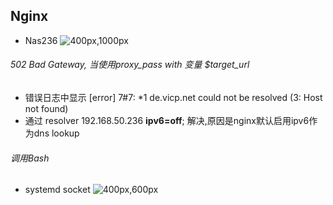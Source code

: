 ## Nginx
- Nas236 ![400px,1000px](../tips/mindmap/nas236_nginx_topology.km)
###### 502 Bad Gateway, 当使用proxy_pass with 变量 $target_url
- 错误日志中显示 [error] 7#7: *1 de.vicp.net could not be resolved (3: Host not found)
- 通过 resolver 192.168.50.236 **ipv6=off**; 解决,原因是nginx默认启用ipv6作为dns lookup
###### 调用Bash
- systemd socket ![400px,600px](../tips/mindmap/bash_nginx.km)
